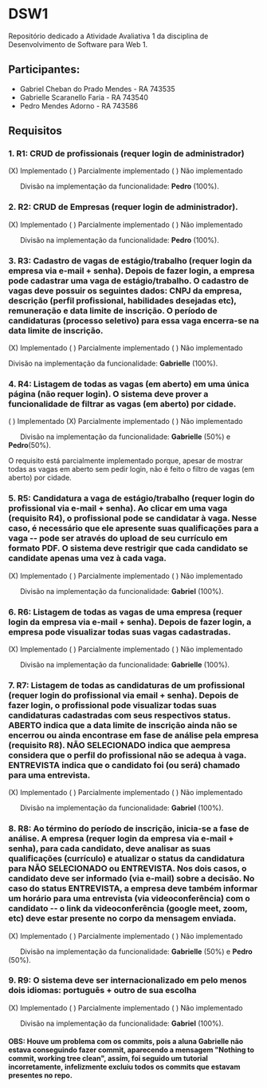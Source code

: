 # DSW1
Repositório dedicado a Atividade Avaliativa 1 da disciplina de Desenvolvimento de Software para Web 1.

## Participantes: 
 - Gabriel Cheban do Prado Mendes - RA 743535
 - Gabrielle Scaranello Faria - RA 743540 
 - Pedro Mendes Adorno - RA 743586 

## Requisitos
### 1.  R1: CRUD de profissionais (requer login de administrador)
(X) Implementado ( ) Parcialmente implementado ( ) Não implementado

&nbsp;&nbsp;&nbsp;&nbsp;&nbsp;&nbsp;Divisão na implementação da funcionalidade: **Pedro** (100%).


### 2. R2: CRUD de Empresas (requer login de administrador).
(X) Implementado ( ) Parcialmente implementado ( ) Não implementado

&nbsp;&nbsp;&nbsp;&nbsp;&nbsp;&nbsp;Divisão na implementação da funcionalidade: **Pedro** (100%).


### 3.  R3: Cadastro de vagas de estágio/trabalho (requer login da empresa via e-mail + senha). Depois de fazer login, a empresa pode cadastrar uma vaga de estágio/trabalho. O cadastro de vagas deve possuir os seguintes dados: CNPJ da empresa, descrição (perfil profissional, habilidades desejadas etc), remuneração e data limite de inscrição. O período de candidaturas (processo seletivo) para essa vaga encerra-se na data limite de inscrição.
(X) Implementado ( ) Parcialmente implementado ( ) Não implementado

Divisão na implementação da funcionalidade: **Gabrielle** (100%).


### 4.  R4: Listagem de todas as vagas (em aberto) em uma única página (não requer login). O sistema deve prover a funcionalidade de filtrar as vagas (em aberto) por cidade.
( ) Implementado (X) Parcialmente implementado ( ) Não implementado

&nbsp;&nbsp;&nbsp;&nbsp;&nbsp;&nbsp;Divisão na implementação da funcionalidade: **Gabrielle** (50%) e **Pedro**(50%).

O requisito está parcialmente implementado porque, apesar de mostrar todas as vagas em aberto sem pedir login, não é feito o filtro de vagas (em aberto) por cidade.


### 5. R5: Candidatura a vaga de estágio/trabalho (requer login do profissional via e-mail + senha). Ao clicar em uma vaga (requisito R4), o profissional pode se candidatar à vaga. Nesse caso, é necessário que ele apresente suas qualificações para a vaga -- pode ser através do upload de seu currículo em formato PDF. O sistema deve restrigir que cada candidato se candidate apenas uma vez à cada vaga.
(X) Implementado ( ) Parcialmente implementado ( ) Não implementado

&nbsp;&nbsp;&nbsp;&nbsp;&nbsp;&nbsp;Divisão na implementação da funcionalidade: **Gabriel** (100%).


### 6. R6: Listagem de todas as vagas de uma empresa (requer login da empresa via e-mail + senha). Depois de fazer login, a empresa pode visualizar todas suas vagas cadastradas.
(X) Implementado ( ) Parcialmente implementado ( ) Não implementado

&nbsp;&nbsp;&nbsp;&nbsp;&nbsp;&nbsp;Divisão na implementação da funcionalidade: **Gabrielle** (100%).


### 7. R7: Listagem de todas as candidaturas de um profissional (requer login do profissional via email + senha). Depois de fazer login, o profissional pode visualizar todas suas candidaturas cadastradas com seus respectivos status. ABERTO indica que a data limite de inscrição ainda não se encerrou ou ainda encontrase em fase de análise pela empresa (requisito R8). NÃO SELECIONADO indica que aempresa considera que o perfil do profissional não se adequa à vaga. ENTREVISTA indica que o candidato foi (ou será) chamado para uma entrevista.
(X) Implementado ( ) Parcialmente implementado ( ) Não implementado

&nbsp;&nbsp;&nbsp;&nbsp;&nbsp;&nbsp;Divisão na implementação da funcionalidade: **Gabriel** (100%).


### 8. R8: Ao término do período de inscrição, inicia-se a fase de análise. A empresa (requer login da empresa via e-mail + senha), para cada candidato, deve analisar as suas qualificações (currículo) e atualizar o status da candidatura para NÃO SELECIONADO ou ENTREVISTA. Nos dois casos, o candidato deve ser informado (via e-mail) sobre a decisão. No caso do status ENTREVISTA, a empresa deve também informar um horário para uma entrevista (via videoconferência) com o candidato -- o link da videoconferência (google meet, zoom, etc) deve estar presente no corpo da mensagem enviada.
(X) Implementado ( ) Parcialmente implementado ( ) Não implementado

&nbsp;&nbsp;&nbsp;&nbsp;&nbsp;&nbsp;Divisão na implementação da funcionalidade: **Gabrielle** (50%) e **Pedro** (50%).


### 9. R9: O sistema deve ser internacionalizado em pelo menos dois idiomas: português + outro de sua escolha
(X) Implementado ( ) Parcialmente implementado ( ) Não implementado

&nbsp;&nbsp;&nbsp;&nbsp;&nbsp;&nbsp;Divisão na implementação da funcionalidade: **Gabriel** (100%).

#### OBS: Houve um problema com os commits, pois a aluna Gabrielle não estava conseguindo fazer commit, aparecendo a mensagem "Nothing to commit, working tree clean", assim, foi seguido um tutorial incorretamente, infelizmente excluiu todos os commits que estavam presentes no repo. 
